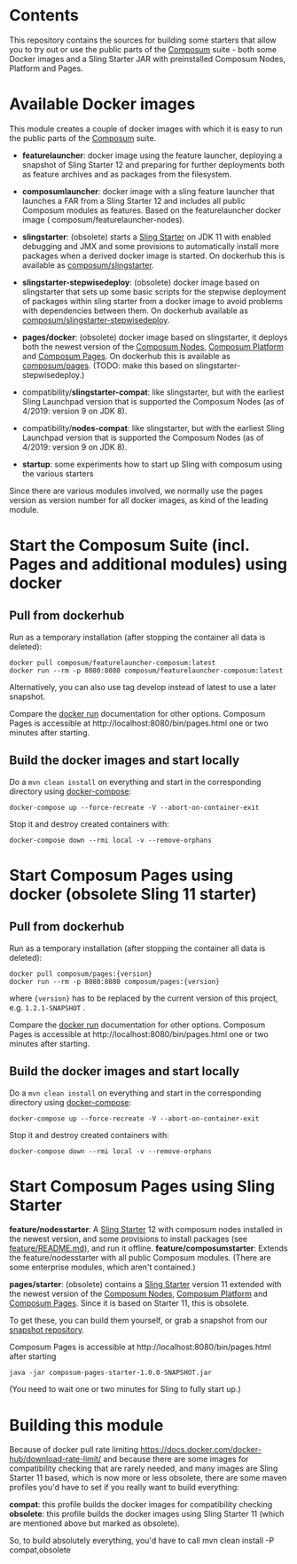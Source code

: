 # Contents

This repository contains the sources for building some starters that allow you to try out or use the public parts
of the [Composum](http://composum.com/) suite - both some Docker images and a Sling Starter JAR with preinstalled
Composum Nodes, Platform and Pages.

# Available Docker images

This module creates a couple of docker images with which it is easy to run the public parts of the [Composum](http://composum.com/) suite.

- **featurelauncher**: docker image using the feature launcher, deploying a snapshot of Sling Starter 12 and preparing
  for further deployments both as feature archives and as packages from the filesystem.

- **composumlauncher**: docker image with a sling feature launcher that launches a FAR from a Sling Starter 12
  and includes all public Composum modules as features. Based on the featurelauncher docker image (
  composum/featurelauncher-nodes).

- **slingstarter**: (obsolete) starts a [Sling Starter](https://github.com/apache/sling-org-apache-sling-starter) on JDK 11 with enabled debugging and JMX and some provisions to automatically install more packages when a derived docker image is started. On dockerhub this is available as [composum/slingstarter](https://cloud.docker.com/u/composum/repository/docker/composum/slingstarter).

- **slingstarter-stepwisedeploy**: (obsolete) docker image based on slingstarter that sets up some basic scripts for the stepwise deployment of packages within sling starter from a docker image to avoid problems with dependencies between them. On dockerhub available as [composum/slingstarter-stepwisedeploy](https://cloud.docker.com/u/composum/repository/docker/composum/slingstarter-stepwisedeploy).

- **pages/docker**: (obsolete) docker image based on slingstarter, it deploys both the newest version of the [Composum Nodes](https://github.com/ist-dresden/composum), [Composum Platform](https://github.com/ist-dresden/composum-platform) and [Composum Pages](https://github.com/ist-dresden/composum-pages). On dockerhub this is available as [composum/pages](https://cloud.docker.com/u/composum/repository/docker/composum/pages). (TODO: make this based on slingstarter-stepwisedeploy.)

- compatibility/**slingstarter-compat**: like slingstarter, but with the earliest Sling Launchpad version that is supported the Composum Nodes (as of 4/2019: version 9 on JDK 8).

- compatibility/**nodes-compat**: like slingstarter, but with the earliest Sling Launchpad version that is supported the Composum Nodes (as of 4/2019: version 9 on JDK 8).

- **startup**: some experiments how to start up Sling with composum using the various starters

Since there are various modules involved, we normally use the pages version as version number for all docker images, as kind of the leading module.

# Start the Composum Suite (incl. Pages and additional modules) using docker

## Pull from dockerhub

Run as a temporary installation (after stopping the container all data is deleted):

    docker pull composum/featurelauncher-composum:latest
    docker run --rm -p 8080:8080 composum/featurelauncher-composum:latest

Alternatively, you can also use tag develop instead of latest to use a later snapshot.

Compare the [docker run](https://docs.docker.com/engine/reference/run/) documentation for other options.
Composum Pages is accessible at http://localhost:8080/bin/pages.html one or two minutes after starting.

## Build the docker images and start locally

Do a `mvn clean install` on everything and start in the corresponding directory using [docker-compose](https://docs.docker.com/compose/):

    docker-compose up --force-recreate -V --abort-on-container-exit

Stop it and destroy created containers with:

    docker-compose down --rmi local -v --remove-orphans

# Start Composum Pages using docker (obsolete Sling 11 starter)

## Pull from dockerhub

Run as a temporary installation (after stopping the container all data is deleted):

    docker pull composum/pages:{version}
    docker run --rm -p 8080:8080 composum/pages:{version}

where `{version}` has to be replaced by the current version of this project, e.g. `1.2.1-SNAPSHOT` .

Compare the [docker run](https://docs.docker.com/engine/reference/run/) documentation for other options.
Composum Pages is accessible at http://localhost:8080/bin/pages.html one or two minutes after starting.

## Build the docker images and start locally

Do a `mvn clean install` on everything and start in the corresponding directory using [docker-compose](https://docs.docker.com/compose/):

    docker-compose up --force-recreate -V --abort-on-container-exit

Stop it and destroy created containers with:

    docker-compose down --rmi local -v --remove-orphans

# Start Composum Pages using Sling Starter

**feature/nodesstarter**: A [Sling Starter](https://github.com/apache/sling-org-apache-sling-starter) 12 with composum nodes installed in the newest version, and some provisions to install packages (see [feature/README.md](feature/README.md)), and run it offline.
**feature/composumstarter**: Extends the feature/nodesstarter with all public Composum modules. (There are some enterprise modules, which aren't contained.) 

**pages/starter**: (obsolete) contains a [Sling Starter](https://github.com/apache/sling-org-apache-sling-starter) version 11
extended with the newest version of the [Composum Nodes](https://github.com/ist-dresden/composum), [Composum Platform](https://github.com/ist-dresden/composum-platform) and [Composum Pages](https://github.com/ist-dresden/composum-pages). Since it is based on Starter 11, this is obsolete.

To get these, you can build them yourself, or grab a snapshot from our [snapshot repository](https://build.ist-software.com/nexus/#browse/browse:maven-snapshots:com%2Fcomposum%2Fpages%2Fcomposum-launcher-pages-starter).

Composum Pages is accessible at http://localhost:8080/bin/pages.html after starting

    java -jar composum-pages-starter-1.0.0-SNAPSHOT.jar

(You need to wait one or two minutes for Sling to fully start up.)

# Building this module

Because of docker pull rate limiting
https://docs.docker.com/docker-hub/download-rate-limit/ 
and because there are some images for compatibility checking that are rarely needed, and many images are Sling Starter 11 based, which is now more or less obsolete, there are some maven profiles you'd have to set if you really want to build everything:

**compat**: this profile builds the docker images for compatibility checking
**obsolete**: this profile builds the docker images using Sling Starter 11 (which are mentioned above but marked as obsolete).

So, to build absolutely everything, you'd have to call
mvn clean install -P compat,obsolete
